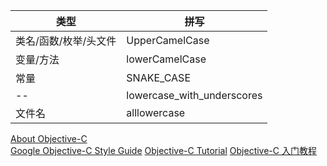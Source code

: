| 类型                  | 拼写                       |
| --------------------- | -------------------------- |
| 类名/函数/枚举/头文件 | UpperCamelCase             |
| 变量/方法             | lowerCamelCase             |
| 常量                  | SNAKE_CASE                 |
| --                    | lowercase_with_underscores |
| 文件名                | alllowercase               |

[About Objective-C](https://developer.apple.com/library/archive/documentation/Cocoa/Conceptual/ProgrammingWithObjectiveC/Introduction/Introduction.html)  
[Google Objective-C Style Guide](https://google.github.io/styleguide/objcguide.html)
[Objective-C Tutorial](https://www.tutorialspoint.com/objective_c/index.htm)
[Objective-C 入门教程](runoob.com/w3cnote/objective-c-tutorial.html)